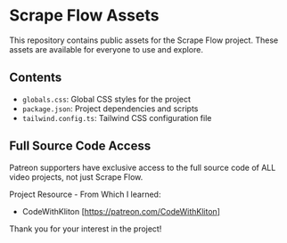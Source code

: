 # Scrape Flow Assets

This repository contains public assets for the Scrape Flow project. These assets are available for everyone to use and explore.

## Contents

- `globals.css`: Global CSS styles for the project
- `package.json`: Project dependencies and scripts
- `tailwind.config.ts`: Tailwind CSS configuration file

## Full Source Code Access

Patreon supporters have exclusive access to the full source code of ALL video projects, not just Scrape Flow.

Project Resource - From Which I learned:
- CodeWithKliton
[https://patreon.com/CodeWithKliton]

Thank you for your interest in the project!
